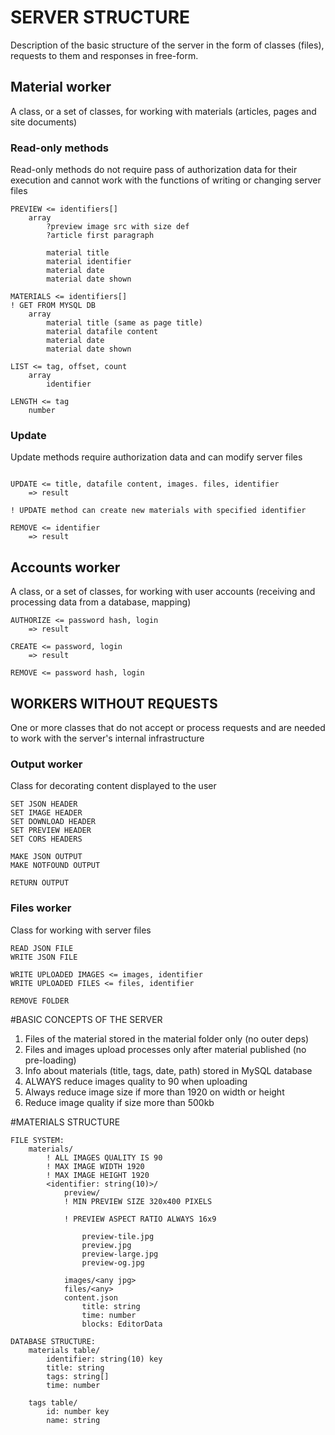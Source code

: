 # SERVER STRUCTURE
Description of the basic structure of the
server in the form of classes (files), requests
to them and responses in free-form.

## Material worker
A class, or a set of classes, for working
with materials (articles, pages and site documents)

### Read-only methods
Read-only methods do not require pass of authorization 
data for their execution and cannot work with the
functions of writing or changing server files

```
PREVIEW <= identifiers[]
	array
		?preview image src with size def
		?article first paragraph

		material title
		material identifier
		material date
		material date shown

MATERIALS <= identifiers[]
! GET FROM MYSQL DB
	array
		material title (same as page title)
		material datafile content
		material date
		material date shown

LIST <= tag, offset, count
	array
		identifier

LENGTH <= tag
	number
```

### Update
Update methods require authorization data
and can modify server files

```

UPDATE <= title, datafile content, images. files, identifier
	=> result

! UPDATE method can create new materials with specified identifier

REMOVE <= identifier
	=> result
```

## Accounts worker
A class, or a set of classes, for working with user accounts
(receiving and processing data from a database, mapping)

```
AUTHORIZE <= password hash, login
	=> result

CREATE <= password, login
	=> result

REMOVE <= password hash, login
```

## WORKERS WITHOUT REQUESTS

One or more classes that do not accept or process
requests and are needed to work with the server's
internal infrastructure

### Output worker
Class for decorating content displayed to the user

```
SET JSON HEADER
SET IMAGE HEADER
SET DOWNLOAD HEADER
SET PREVIEW HEADER
SET CORS HEADERS

MAKE JSON OUTPUT
MAKE NOTFOUND OUTPUT

RETURN OUTPUT
```

### Files worker
Class for working with server files

```
READ JSON FILE
WRITE JSON FILE

WRITE UPLOADED IMAGES <= images, identifier
WRITE UPLOADED FILES <= files, identifier

REMOVE FOLDER
```

#BASIC CONCEPTS OF THE SERVER

1. Files of the material stored in the material folder only (no outer deps)
2. Files and images upload processes only after material published (no pre-loading)
3. Info about materials (title, tags, date, path) stored in MySQL database
4. ALWAYS reduce images quality to 90 when uploading
5. Always reduce image size if more than 1920 on width or height
6. Reduce image quality if size more than 500kb

#MATERIALS STRUCTURE
```
FILE SYSTEM:
    materials/
        ! ALL IMAGES QUALITY IS 90
        ! MAX IMAGE WIDTH 1920
        ! MAX IMAGE HEIGHT 1920
        <identifier: string(10)>/
            preview/
            ! MIN PREVIEW SIZE 320x400 PIXELS

            ! PREVIEW ASPECT RATIO ALWAYS 16x9

                preview-tile.jpg
                preview.jpg
                preview-large.jpg
                preview-og.jpg

            images/<any jpg>
            files/<any>
            content.json
                title: string
                time: number
                blocks: EditorData

DATABASE STRUCTURE:
    materials table/
        identifier: string(10) key
        title: string
        tags: string[]
        time: number

    tags table/
        id: number key
        name: string
    
```